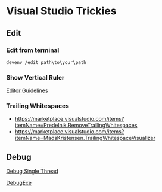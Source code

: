 # Visual Studio Trickies

## Edit

### Edit from terminal

```console
devenv /edit path\to\your\path
```
### Show Vertical Ruler

[Editor Guidelines](https://marketplace.visualstudio.com/items?itemName=PaulHarrington.EditorGuidelinesPreview)

### Trailing Whitespaces
- https://marketplace.visualstudio.com/items?itemName=Predelnik.RemoveTrailingWhitespaces
- https://marketplace.visualstudio.com/items?itemName=MadsKristensen.TrailingWhitespaceVisualizer

## Debug

[Debug Single Thread](https://marketplace.visualstudio.com/items?itemName=mayerwin.DebugSingleThread)

[DebugExe](https://learn.microsoft.com/en-us/visualstudio/ide/reference/debugexe-devenv-exe?view=vs-2022)
